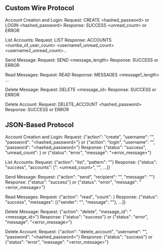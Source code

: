 ## Custom Wire Protocol

Account Creation and Login:
Request: CREATE <username> <hashed_password> or LOGIN <username> <hashed_password>
Response: SUCCESS <unread_count> or ERROR <message>

List Accounts:
Request: LIST <pattern>
Response: ACCOUNTS <numbe_of_user_count> <username1> <username1_unread_count> <username2> <username2_unread_count>...

Send Message:
Request: SEND <recipient> <message_length> <message>
Response: SUCCESS or ERROR <message>

Read Messages:
Request: READ <count>
Response: MESSAGES <count> <sender1> <message1_length> <message1> ...

Delete Message:
Request: DELETE <message_id>
Response: SUCCESS or ERROR <message>

Delete Account:
Request: DELETE_ACCOUNT <username> <hashed_password>
Response: SUCCESS or ERROR <message>

## JSON-Based Protocol

Account Creation and Login:
Request: {"action": "create", "username": "<username>", "password": "<hashed_password>"} or {"action": "login", "username": "<username>", "password": "<hashed_password>"}
Response: {"status": "success", "unread_count": <count>} or {"status": "error", "message": "<error_message>"}

List Accounts:
Request: {"action": "list", "pattern": "<pattern>"}
Response: {"status": "success", "accounts": ["<username1>: <unread_count>", "<username2>", ...]}

Send Message:
Request: {"action": "send", "recipient": "<recipient>", "message": "<message>"}
Response: {"status": "success"} or {"status": "error", "message": "<error_message>"}

Read Messages:
Request: {"action": "read", "count": <count>}
Response: {"status": "success", "messages": [{"sender": "<sender1>", "message": "<message1>"}, ...]}

Delete Message:
Request: {"action": "delete", "message_id": "<message_id>"}
Response: {"status": "success"} or {"status": "error", "message": "<error_message>"}

Delete Account:
Request: {"action": "delete_account", "username": "<username>", "password": "<hashed_password>"}
Response: {"status": "success"} or {"status": "error", "message": "<error_message>"}
